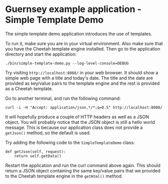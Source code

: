 <!--
    Guernsey - Library to simplify creating REST web services using Python and Twisted
    Copyright (C) 2016 Ingemar Nilsson

    This program is free software: you can redistribute it and/or modify
    it under the terms of the GNU General Public License as published by
    the Free Software Foundation, either version 3 of the License, or
    (at your option) any later version.

    This program is distributed in the hope that it will be useful,
    but WITHOUT ANY WARRANTY; without even the implied warranty of
    MERCHANTABILITY or FITNESS FOR A PARTICULAR PURPOSE.  See the
    GNU General Public License for more details.

    You should have received a copy of the GNU General Public License
    along with this program.  If not, see <http://www.gnu.org/licenses/>.
-->

# Guernsey example application - Simple Template Demo

The simple template demo application introduces the use of templates.

To run it, make sure you are in your virtual environment. Also make
sure that you have the Cheetah template engine installed. Then go to
the application directory and start the application:

```
./bin/simple-template-demo.py --log-level-console=DEBUG
```

Try visiting `http://localhost:8080/` in your web browser. It should
show a simple web page with a title and today's date. The title and
the date are provided as key/value pairs to the template engine and
the rest is provided as a Cheetah template.

Go to another terminal, and run the following command:

```
curl -i -H "Accept: application/json,*/*;q=0.5" http://localhost:8080/
```

It will hopefully produce a couple of HTTP headers as well as a JSON
object. You will probably notice that the JSON object is still a hello
world message. This is because our application class does not provide
a `getJson()` method, so the default is used.

Try adding the following code to the `SimpleTemplateDemo` class:

```
def getJson(self, request):
    return self.getData()
```

Restart the application and run the curl command above again. This
should return a JSON object containing the same key/value pairs that
we provided to the Cheetah template engine in the `getHtml()` method.
